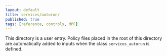 ```yaml
---
layout: default
title: services/autorun/
published: true
tags: [reference, controls, MPF]
---
```


This directory is a user entry. Policy files placed in the root of this directory are automatically added to inputs when the class `services_autorun` is defined.
